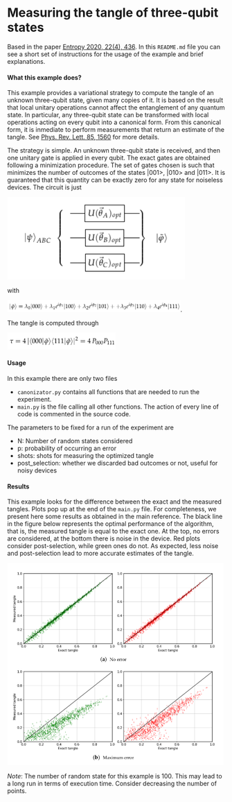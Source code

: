 # Measuring the tangle of three-qubit states
Based in the paper [Entropy 2020, 22(4), 436](http://dx.doi.org/10.3390/e22040436). In this `README.md` file you can see a short
set of instructions for the usage of the example and brief explanations. 

#### What this example does?

This example provides a variational strategy to compute the tangle of an unknown three-qubit state, given many copies of it. 
It is based on the result that local unitary operations cannot affect the entanglement of any quantum state. In particular, 
any three-qubit state can be transformed with local operations acting on every qubit into
a canonical form. From this canonical form, it is inmediate to perform measurements that return an estimate of the tangle.
See [Phys. Rev. Lett. 85, 1560](https://journals.aps.org/prl/abstract/10.1103/PhysRevLett.85.1560) for more details.

The strategy is simple. An unknown three-qubit state is received, and then one unitary gate is applied in every qubit. The
exact gates are obtained following a minimization procedure. The set of gates chosen is such that minimizes the number
of outcomes of the states |001>, |010> and |011>. It is guaranteed that this quantity can be exactly zero for any state
for noiseless devices. The circuit is just

<img src="images/circuit.png" width="410px">

with 

<img src="images/canonical.png" width="400px">. 

The tangle is computed through 

<img src="images/tangle.png" width="250px">

#### Usage
In this example there are only two files
- `canonizator.py` contains all functions that are needed to run the experiment.
- `main.py` is the file calling all other functions. The action of every line of code is commented in the source code. 

The parameters to be fixed for a run of the experiment are
- N: Number of random states considered
- p: probability of occurring an error
- shots: shots for measuring the optimized tangle
- post_selection: whether we discarded bad outcomes or not, useful for noisy devices


#### Results

This example looks for the difference between the exact and the measured tangles. Plots pop up at the end of the `main.py`
file. For completeness, we present here some results as obtained in the main reference. The black line in the figure below
represents the optimal performance of the algorithm, that is, the measured tangle is equal to the exact one. At the top,
no errors are considered, at the bottom there is noise in the device. Red plots consider post-selection, while green ones
do not. As expected, less noise and post-selection lead to more accurate estimates of the tangle.
 
<img src="images/results.png" width="500px">

_Note_: The number of random state for this example is 100. This may lead to a long run in terms of execution time. 
Consider decreasing the number of points. 
